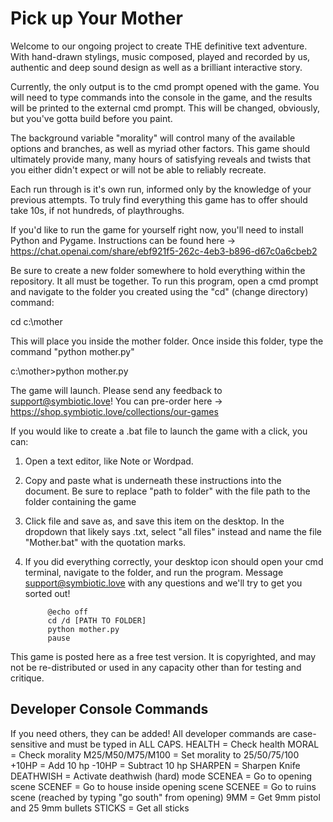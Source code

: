 <h1>Pick up Your Mother</h1>

Welcome to our ongoing project to create THE definitive text adventure. With hand-drawn stylings, music composed, played and recorded by us, authentic and deep sound design as well as a brilliant interactive story.

Currently, the only output is to the cmd prompt opened with the game. You will need to type commands into the console in the game, and the results will be printed to the external cmd prompt. This will be changed, obviously, but you've gotta build before you paint.

The background variable "morality" will control many of the available options and branches, as well as myriad other factors. This game should ultimately provide many, many hours of satisfying reveals and twists that you either didn't expect or will not be able to reliably recreate.

Each run through is it's own run, informed only by the knowledge of your previous attempts. To truly find everything this game has to offer should take 10s, if not hundreds, of playthroughs.

If you'd like to run the game for yourself right now, you'll need to install Python and Pygame. Instructions can be found here -> https://chat.openai.com/share/ebf921f5-262c-4eb3-b896-d67c0a6cbeb2

Be sure to create a new folder somewhere to hold everything within the repository. It all must be together. To run this program, open a cmd prompt and navigate to the folder you created using the "cd" (change directory) command:

cd c:\mother

This will place you inside the mother folder. Once inside this folder, type the command "python mother.py"

c:\mother>python mother.py

The game will launch. Please send any feedback to support@symbiotic.love! You can pre-order here -> https://shop.symbiotic.love/collections/our-games

If you would like to create a .bat file to launch the game with a click, you can:

1. Open a text editor, like Note or Wordpad.
2. Copy and paste what is underneath these instructions into the document. Be sure to replace "path to folder" with the file path to the folder containing the game 
3. Click file and save as, and save this item on the desktop. In the dropdown that likely says .txt, select "all files" instead and name the file "Mother.bat" with the quotation marks.
4. If you did everything correctly, your desktop icon should open your cmd terminal, navigate to the folder, and run the program. Message support@symbiotic.love with any questions and we'll try to get you sorted out!

            @echo off
            cd /d [PATH TO FOLDER]
            python mother.py
            pause
            
This game is posted here as a free test version. It is copyrighted, and may not be re-distributed or used in any capacity other than for testing and critique.
<h2>Developer Console Commands</h2>
If you need others, they can be added! All developer commands are case-sensitive and must be typed in ALL CAPS.
HEALTH = Check health
MORAL = Check morality
M25/M50/M75/M100 = Set morality to 25/50/75/100
+10HP = Add 10 hp
-10HP = Subtract 10 hp
SHARPEN = Sharpen Knife
DEATHWISH = Activate deathwish (hard) mode
SCENEA = Go to opening scene
SCENEF = Go to house inside opening scene
SCENEE = Go to ruins scene (reached by typing "go south" from opening)
9MM = Get 9mm pistol and 25 9mm bullets
STICKS = Get all sticks
